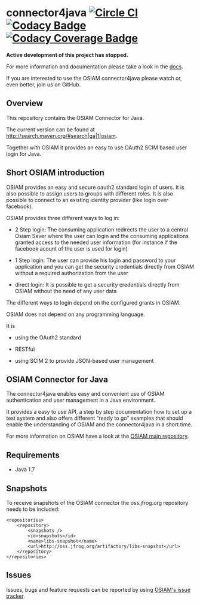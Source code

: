 # connector4java [![Circle CI](https://circleci.com/gh/osiam/connector4java.svg?style=svg)](https://circleci.com/gh/osiam/connector4java) [![Codacy Badge](https://api.codacy.com/project/badge/grade/d8892c83a8fb4007bf38d3699b696a44)](https://www.codacy.com/app/OSIAM/connector4java) [![Codacy Coverage Badge](https://api.codacy.com/project/badge/coverage/d8892c83a8fb4007bf38d3699b696a44)](https://www.codacy.com/app/OSIAM/connector4java)

**Active development of this project has stopped.**

For more information and documentation please take a look in the
[docs](docs/README.md).

If you are interested to use the OSIAM connector4java please watch or, even
better, join us on GitHub.

## Overview

This repository contains the OSIAM Connector for Java.

The current version can be found at http://search.maven.org/#search|ga|1|osiam.

Together with OSIAM it provides an easy to use OAuth2 SCIM based user login for
Java.

## Short OSIAM introduction

OSIAM provides an easy and secure oauth2 standard login of users. It is also
possible to assign users to groups with different roles. It is also possible to
connect to an existing identity provider (like login over facebook).

OSIAM provides three different ways to log in:

- 2 Step login: The consuming application redirects the user to a central Osiam
  Sever where the user can login and the consuming applications granted access
  to the needed user information (for instance if the facebook acount of the
  user is used for login)

- 1 Step login: The user can provide his login and password to your application
  and you can get the security credentials directly from OSIAM without a
  required authorization from the user

- direct login: It is possible to get a security credentials directly from OSIAM
  without the need of any user data

The different ways to login depend on the configured grants in OSIAM.


OSIAM does not depend on any programming language.

It is

- using the OAuth2 standard

- RESTful

- using SCIM 2 to provide JSON-based user management

## OSIAM Connector for Java

The connector4java enables easy and convenient use of OSIAM authentication and
user management in a Java environment.

It provides a easy to use API, a step by step documentation how to set up a test
system and also offers different “ready to go” examples that should enable the
understanding of OSIAM and the connector4java in a short time.

For more information on OSIAM have a look at the
[OSIAM main repository](https://github.com/osiam/osiam).

## Requirements

* Java 1.7

## Snapshots

To receive snapshots of the OSIAM connector the oss.jfrog.org repository needs
to be included:

```
<repositories>
    <repository>
        <snapshots />
        <id>snapshots</id>
        <name>libs-snapshot</name>
        <url>http://oss.jfrog.org/artifactory/libs-snapshot</url>
    </repository>
</repositories>
```

## Issues

Issues, bugs and feature requests can be reported by using
[OSIAM's issue tracker](https://github.com/osiam/connector4java/issues).
